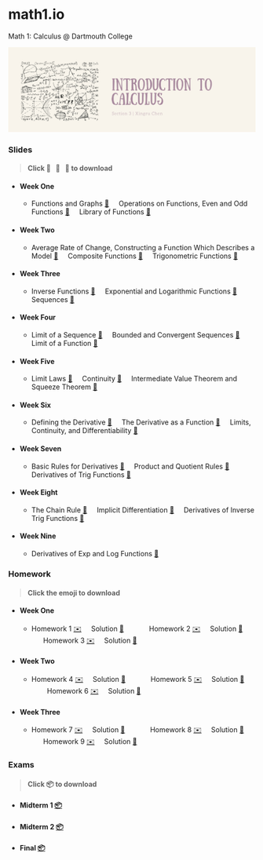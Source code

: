 # math1.io
Math 1: Calculus @ Dartmouth College

<p align = "center" >
<img src="./images/cover_chen.png" alt="" width="600">
</p>

### Slides 
> #### Click :pancakes: &nbsp; :fried_egg: &nbsp; :ice_cream: to download

* #### Week One

  * Functions and Graphs [:pancakes:](https://github.com/fudab/Math-1/blob/master/slides/pdf/M1_Lec1.pdf) &nbsp; &nbsp; Operations on Functions, Even and Odd Functions [:pancakes:](https://github.com/fudab/Math-1/blob/master/slides/pdf/M1_Lec2.pdf) &nbsp; &nbsp; Library of Functions [:pancakes:](https://github.com/fudab/Math-1/blob/master/slides/pdf/M1_Lec3.pdf)

* #### Week Two

  * Average Rate of Change, Constructing a Function Which Describes a Model [:pancakes:](https://github.com/fudab/Math-1/blob/master/slides/pdf/M1_Lec4.pdf) &nbsp; &nbsp; Composite Functions [:pancakes:](https://github.com/fudab/Math-1/blob/master/slides/pdf/M1_Lec5.pdf) &nbsp; &nbsp; Trigonometric Functions [:pancakes:](https://github.com/fudab/Math-1/blob/master/slides/pdf/M1_Lec6.pdf)

* #### Week Three

  * Inverse Functions [:pancakes:](https://github.com/fudab/Math-1/blob/master/slides/pdf/M1_Lec7.pdf) &nbsp; &nbsp; Exponential and Logarithmic Functions [:pancakes:](https://github.com/fudab/Math-1/blob/master/slides/pdf/M1_Lec8.pdf) &nbsp; &nbsp; Sequences [:pancakes:](https://github.com/fudab/Math-1/blob/master/slides/pdf/M1_Lec9.pdf)
  
* #### Week Four
  
  * Limit of a Sequence [:fried_egg:](https://github.com/fudab/Math-1/blob/master/slides/pdf/M1_Lec10.pdf) &nbsp; &nbsp; Bounded and Convergent Sequences [:fried_egg:](https://github.com/fudab/Math-1/blob/master/slides/pdf/M1_Lec11.pdf) &nbsp; &nbsp; Limit of a Function [:fried_egg:](https://github.com/fudab/Math-1/blob/master/slides/pdf/M1_Lec12.pdf)
  
* #### Week Five

  * Limit Laws [:fried_egg:](https://github.com/fudab/Math-1/blob/master/slides/pdf/M1_Lec13.pdf) &nbsp; &nbsp; Continuity [:fried_egg:](https://github.com/fudab/Math-1/blob/master/slides/pdf/M1_Lec14.pdf) &nbsp; &nbsp; Intermediate Value Theorem and Squeeze Theorem [:fried_egg:](https://github.com/fudab/Math-1/blob/master/slides/pdf/M1_Lec15.pdf)
  
* #### Week Six

  * Defining the Derivative [:fried_egg:](https://github.com/fudab/Math-1/blob/master/slides/pdf/M1_Lec16.pdf) &nbsp; &nbsp; The Derivative as a Function [:fried_egg:](https://github.com/fudab/Math-1/blob/master/slides/pdf/M1_Lec17.pdf) &nbsp; &nbsp; Limits, Continuity, and Differentiability [:fried_egg:](https://github.com/fudab/Math-1/blob/master/slides/pdf/M1_Lec18.pdf)
  

* #### Week Seven

  * Basic Rules for Derivatives [:ice_cream:](https://github.com/fudab/Math-1/blob/master/slides/pdf/M1_Lec19.pdf) &nbsp; &nbsp; Product and Quotient Rules [:ice_cream:](https://github.com/fudab/Math-1/blob/master/slides/pdf/M1_Lec20.pdf) &nbsp; &nbsp; Derivatives of Trig Functions [:ice_cream:](https://github.com/fudab/Math-1/blob/master/slides/pdf/M1_Lec21.pdf) 
  
* #### Week Eight

  * The Chain Rule [:ice_cream:](https://github.com/fudab/Math-1/blob/master/slides/pdf/M1_Lec22.pdf) &nbsp; &nbsp; Implicit Differentiation [:ice_cream:](https://github.com/fudab/Math-1/blob/master/slides/pdf/M1_Lec23.pdf) &nbsp; &nbsp; Derivatives of Inverse Trig Functions [:ice_cream:](https://github.com/fudab/Math-1/blob/master/slides/pdf/M1_Lec24.pdf) 
  
* #### Week Nine

  * Derivatives of Exp and Log Functions [:ice_cream:](https://github.com/fudab/Math-1/blob/master/slides/pdf/M1_Lec25.pdf)

### Homework 
> #### Click the emoji to download

* #### Week One 

  * Homework 1 [:envelope:](https://github.com/fudab/Math-1/blob/master/homework/M1_HW1.pdf)  &nbsp; &nbsp; Solution [:incoming_envelope:](https://github.com/fudab/Math-1/blob/master/homework/solution/M1_HW1_Solution.pdf) &nbsp; &nbsp; &nbsp; &nbsp; &nbsp; &nbsp; Homework 2 [:envelope:](https://github.com/fudab/Math-1/blob/master/homework/M1_HW2.pdf)  &nbsp; &nbsp; Solution [:incoming_envelope:](https://github.com/fudab/Math-1/blob/master/homework/solution/M1_HW2_Solution.pdf) &nbsp; &nbsp; &nbsp; &nbsp; &nbsp; &nbsp; Homework 3 [:envelope:](https://github.com/fudab/Math-1/blob/master/homework/M1_HW3.pdf)  &nbsp; &nbsp; Solution [:incoming_envelope:](https://github.com/fudab/Math-1/blob/master/homework/solution/M1_HW3_Solution.pdf)
  
* #### Week Two

  * Homework 4 [:envelope:](https://github.com/fudab/Math-1/blob/master/homework/M1_HW4.pdf)  &nbsp; &nbsp; Solution [:incoming_envelope:](https://github.com/fudab/Math-1/blob/master/homework/solution/M1_HW4_Solution.pdf) &nbsp; &nbsp; &nbsp; &nbsp; &nbsp; &nbsp; Homework 5 [:envelope:](https://github.com/fudab/Math-1/blob/master/homework/M1_HW5.pdf)  &nbsp; &nbsp; Solution [:incoming_envelope:](https://github.com/fudab/Math-1/blob/master/homework/solution/M1_HW5_Solution.pdf) &nbsp; &nbsp; &nbsp; &nbsp; &nbsp; &nbsp; Homework 6 [:envelope:](https://github.com/fudab/Math-1/blob/master/homework/M1_HW6.pdf)  &nbsp; &nbsp; Solution [:incoming_envelope:](https://github.com/fudab/Math-1/blob/master/homework/solution/M1_HW6_Solution.pdf)
  
* #### Week Three

  * Homework 7 [:envelope:](https://github.com/fudab/Math-1/blob/master/homework/M1_HW7.pdf)  &nbsp; &nbsp; Solution [:incoming_envelope:](https://github.com/fudab/Math-1/blob/master/homework/solution/M1_HW7_Solution.pdf) &nbsp; &nbsp; &nbsp; &nbsp; &nbsp; &nbsp; Homework 8 [:envelope:](https://github.com/fudab/Math-1/blob/master/homework/M1_HW8.pdf)  &nbsp; &nbsp; Solution [:incoming_envelope:](https://github.com/fudab/Math-1/blob/master/homework/solution/M1_HW8_Solution.pdf) &nbsp; &nbsp; &nbsp; &nbsp; &nbsp; &nbsp; Homework 9 [:envelope:](https://github.com/fudab/Math-1/blob/master/homework/M1_HW9.pdf)  &nbsp; &nbsp; Solution [:incoming_envelope:](https://github.com/fudab/Math-1/blob/master/homework/solution/M1_HW9_Solution.pdf)
  
  
### Exams 

> #### Click :package: to download

* #### Midterm 1 [:package:](https://github.com/fudab/Math-1/blob/master/exams/Midterm1.pdf)
* #### Midterm 2 [:package:](https://github.com/fudab/Math-1/blob/master/exams/Midterm2.pdf)
* #### Final [:package:](https://github.com/fudab/Math-1/blob/master/exams/Final.pdf) 

